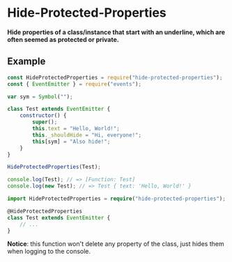 # Hide-Protected-Properties

**Hide properties of a class/instance that start with an underline, which are**
**often seemed as protected or private.**

## Example

```javascript
const HideProtectedProperties = require("hide-protected-properties");
const { EventEmitter } = require("events");

var sym = Symbol("");

class Test extends EventEmitter {
    constructor() {
        super();
        this.text = "Hello, World!";
        this._shouldHide = "Hi, everyone!";
        this[sym] = "Also hide!";
    }
}

HideProtectedProperties(Test);

console.log(Test); // => [Function: Test]
console.log(new Test); // => Test { text: 'Hello, World!' }
```

```typescript
import HideProtectedProperties = require("hide-protected-properties");

@HideProtectedProperties
class Test extends EventEmitter {
    // ...
}
```

**Notice**: this function won't delete any property of the class, just hides 
them when logging to the console.